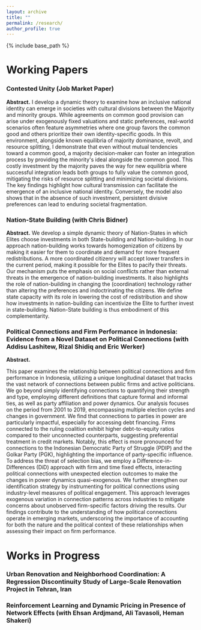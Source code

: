 ```yaml
---
layout: archive
title: ""
permalink: /research/
author_profile: true
---
```


{% include base_path %}

# Working Papers

### Contested Unity (Job Market Paper)
**Abstract.** I develop a dynamic theory to examine how an inclusive national identity can emerge in societies with cultural divisions between the Majority and minority groups. While agreements on common good provision can arise under exogenously fixed valuations and static preferences, real-world scenarios often feature asymmetries where one group favors the common good and others prioritize their own identity-specific goods. In this environment, alongside known equilibria of majority dominance, revolt, and resource splitting, I demonstrate that even without mutual tendencies toward a common good, a majority decision-maker can foster an integration process by providing the minority's ideal alongside the common good. This costly investment by the majority paves the way for new equilibria where successful integration leads both groups to fully value the common good, mitigating the risks of resource splitting and minimizing societal divisions. The key findings highlight how cultural transmission can facilitate the emergence of an inclusive national identity. Conversely, the model also shows that in the absence of such investment, persistent divisive preferences can lead to enduring societal fragmentation.

### Nation-State Building (with Chris Bidner)
**Abstract.** We develop a simple dynamic theory of Nation-States in which Elites choose investments in both State-building and Nation-building. In our approach nation-building works towards homogenization of citizens by making it easier for them to coordinate and demand for more frequent redistributions. A more coordinated citizenry will accept lower transfers in the current period, making it possible for the Elites to pacify their threats. Our mechanism puts the emphasis on social conflicts rather than external threats in the emergence of nation-building investments. It also highlights the role of nation-building in changing the (coordination) technology rather than altering the preferences and indoctrinating the citizens. We define state capacity with its role in lowering the cost of redistribution and show how investments in nation-building can incentivize the Elite to further invest in state-building. Nation-State building is thus embodiment of this complementarity.

### Political Connections and Firm Performance in Indonesia: Evidence from a Novel Dataset on Political Connections (with Addisu Lashitew, Rizal Shidiq and Eric Werker)
**Abstract.** 

This paper examines the relationship between political connections and firm performance in Indonesia, utilizing a unique longitudinal dataset that tracks the vast network of connections between public firms and active politicians. We go beyond simply identifying connections to quantifying their strength and type, employing different definitions that capture formal and informal ties, as well as party affiliation and power dynamics. Our analysis focuses on the period from 2001 to 2019, encompassing multiple election cycles and changes in government. 
We find that connections to parties in power are particularly impactful, especially for accessing debt financing. Firms connected to the ruling coalition exhibit higher debt-to-equity ratios compared to their unconnected counterparts, suggesting preferential treatment in credit markets. Notably, this effect is more pronounced for connections to the Indonesian Democratic Party of Struggle (PDIP) and the Golkar Party (PGK), highlighting the importance of party-specific influence.  
To address the threat of selection bias, we employ a Difference-in-Differences (DiD) approach with firm and time fixed effects, interacting political connections with unexpected election outcomes to make the changes in power dynamics quasi-exogenous. We further strengthen our identification strategy by instrumenting for political connections using industry-level measures of political engagement. This approach leverages exogenous variation in connection patterns across industries to mitigate concerns about unobserved firm-specific factors driving the results. 
Our findings contribute to the understanding of how political connections operate in emerging markets, underscoring the importance of accounting for both the nature and the political context of these relationships when assessing their impact on firm performance. 

# Works in Progress

### Urban Renovation and Neighborhood Coordination: A Regression Discontinuity Study of Large-Scale Renovation Project in Tehran, Iran

### Reinforcement Learning and Dynamic Pricing in Presence of Network Effects (with Ehsan Ardjmand, Ali Tavasoli, Heman Shakeri)

